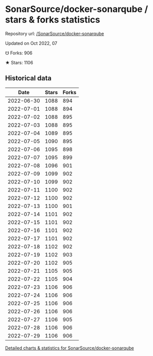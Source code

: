 # SonarSource/docker-sonarqube / stars & forks statistics

Repository url: [/SonarSource/docker-sonarqube](https://github.com/SonarSource/docker-sonarqube)

Updated on Oct 2022, 07

☋ Forks: 906

★ Stars: 1106

## Historical data
| Date | Stars | Forks |
|------|-------|-------|
| 2022-06-30 | 1088 | 894 | 
| 2022-07-01 | 1088 | 894 | 
| 2022-07-02 | 1088 | 895 | 
| 2022-07-03 | 1088 | 895 | 
| 2022-07-04 | 1089 | 895 | 
| 2022-07-05 | 1090 | 895 | 
| 2022-07-06 | 1095 | 898 | 
| 2022-07-07 | 1095 | 899 | 
| 2022-07-08 | 1096 | 901 | 
| 2022-07-09 | 1099 | 902 | 
| 2022-07-10 | 1099 | 902 | 
| 2022-07-11 | 1100 | 902 | 
| 2022-07-12 | 1100 | 902 | 
| 2022-07-13 | 1100 | 901 | 
| 2022-07-14 | 1101 | 902 | 
| 2022-07-15 | 1101 | 902 | 
| 2022-07-16 | 1101 | 902 | 
| 2022-07-17 | 1101 | 902 | 
| 2022-07-18 | 1102 | 902 | 
| 2022-07-19 | 1102 | 903 | 
| 2022-07-20 | 1102 | 905 | 
| 2022-07-21 | 1105 | 905 | 
| 2022-07-22 | 1105 | 904 | 
| 2022-07-23 | 1106 | 906 | 
| 2022-07-24 | 1106 | 906 | 
| 2022-07-25 | 1106 | 906 | 
| 2022-07-26 | 1106 | 906 | 
| 2022-07-27 | 1106 | 905 | 
| 2022-07-28 | 1106 | 906 | 
| 2022-07-29 | 1106 | 906 | 


[Detailed charts & statistics for SonarSource/docker-sonarqube](https://reviewgithub.com/rep/SonarSource/docker-sonarqube)
